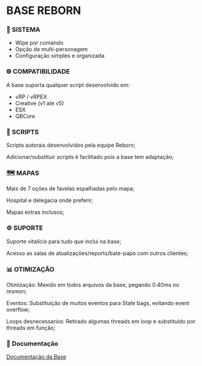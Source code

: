 # **BASE REBORN**

### :bookmark_tabs: SISTEMA

- Wipe por comando
- Opção de multi-personagem
- Configuração simples e organizada
  ⠀

### 🌐 COMPATIBILIDADE

A base suporta qualquer script desenvolvido em:

- vRP / vRPEX
- Creative (v1 até v5)
- ESX
- QBCore

### 📄 SCRIPTS

Scripts autorais desenvolvidos pela equipe Reborn;

Adicionar/substituir scripts é facilitado pois a base tem adaptação;

### 🗺 MAPAS

Mais de 7 oções de favelas espalhadas pelo mapa;

Hospital e delegacia onde preferir;

Mapas extras inclusos;

### ⚙️ SUPORTE

Suporte vitalício para tudo que inclui na base;

Acesso as salas de atualizações/reports/bate-papo com outros clientes;
⠀

### 📊 OTIMIZAÇÃO

Otimização: Mexido em todos arquivos da base, pegando 0.40ms no resmon;

Eventos: Substituição de muitos eventos para State bags, evitando event overflow;

Loops desnecessarios: Retirado algumas threads em loop e substituido por threads em função;

### 📄 Documentação

[Documentação da Base](https://reborns-organization.gitbook.io/reborn-studios/produtos/base-reborn)
